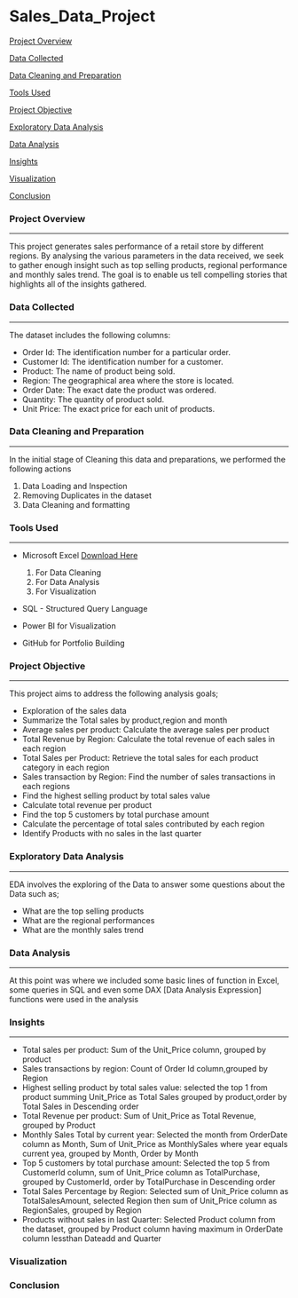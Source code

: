 # Sales_Data_Project

[Project Overview](#project-overview)

[Data Collected](#data-collected)

[Data Cleaning and Preparation](#data-cleaning-and-preparation)

[Tools Used](#tools-used)

[Project Objective](#project-objective)

[Exploratory Data Analysis](#exploratory-data-analysis)

[Data Analysis](#data-analysis)

[Insights](#insights)

[Visualization](#visualization)

[Conclusion](#conclusion)


### Project Overview
---
This project generates sales performance of a retail store by different regions. By analysing the various parameters in the data received, we seek to gather enough insight such as top selling products, regional performance and monthly sales trend. The goal is to enable us tell compelling stories that highlights all of the insights gathered.

### Data Collected
---
The dataset includes the following columns:

- Order Id:  The identification number for a particular order.
- Customer Id: The identification number for a customer.
- Product: The name of product being sold.
- Region: The geographical area where the store is located.
- Order Date: The exact date the product was ordered.
- Quantity: The quantity of product sold.
- Unit Price: The exact price for each unit of products.

### Data Cleaning and Preparation
---
In the initial stage of Cleaning this data and preparations, we performed the following actions
1. Data Loading and Inspection
2. Removing Duplicates in the dataset
3. Data Cleaning and formatting

### Tools Used
---
- Microsoft Excel [Download Here](https://www.microsoft.com)
  1. For Data Cleaning
  2. For Data Analysis
  3. For Visualization
     
- SQL - Structured Query Language
- Power BI for Visualization
- GitHub for Portfolio Building

### Project Objective
---
This project aims to address the following analysis goals;
- Exploration of the sales data
- Summarize the Total sales by product,region and month
- Average sales per product: Calculate the average sales per product
- Total Revenue by Region: Calculate the total revenue of each sales in each region
- Total Sales per Product: Retrieve the total sales for each product category in each region
- Sales transaction by Region: Find the number of sales transactions in each regions
- Find the highest selling product by total sales value
- Calculate total revenue per product
- Find the top 5 customers by total purchase amount
- Calculate the percentage of total sales contributed by each region
- Identify Products with no sales in the last quarter
   
### Exploratory Data Analysis
---
EDA involves the exploring of the Data to answer some questions about the Data such as;

- What are the top selling products
- What are the regional performances
- What are the monthly sales trend

### Data Analysis
---
At this point was where we included some basic lines of function in Excel, some queries in SQL and even some DAX [Data Analysis Expression] functions were used in the analysis

### Insights
---
- Total sales per product: Sum of the Unit_Price column, grouped by product
- Sales transactions by region: Count of Order Id column,grouped by Region
- Highest selling product by total sales value: selected the top 1 from product summing Unit_Price as Total Sales grouped by product,order by Total Sales in Descending order
- Total Revenue per product: Sum of Unit_Price as Total Revenue, grouped by Product
- Monthly Sales Total by current year: Selected the month from OrderDate column as Month, Sum of Unit_Price as MonthlySales where year equals current yea, grouped by Month, Order by Month
- Top 5 customers by total purchase amount: Selected the top 5 from CustomerId column, sum of Unit_Price column as TotalPurchase, grouped by CustomerId, order by TotalPurchase in Descending order
- Total Sales Percentage by Region: Selected sum of Unit_Price column as TotalSalesAmount, selected Region then sum of Unit_Price column as RegionSales, grouped by Region
- Products without sales in last Quarter: Selected Product column from the dataset, grouped by Product column having maximum in OrderDate column lessthan Dateadd and Quarter


### Visualization

### Conclusion


   

